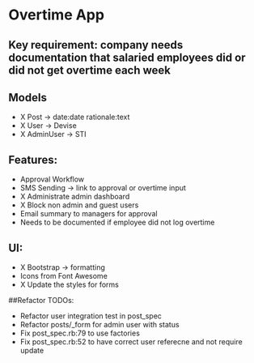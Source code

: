 # Overtime App

## Key requirement: company needs documentation that salaried employees did or did not get overtime each week

## Models
- X Post -> date:date rationale:text
- X User -> Devise
- X AdminUser -> STI

## Features:
- Approval Workflow
- SMS Sending -> link to approval or overtime input
- X Administrate admin dashboard
- X Block non admin and guest users
- Email summary to managers for approval
- Needs to be documented if employee did not log overtime

## UI:
- X Bootstrap -> formatting
- Icons from Font Awesome
- X Update the styles for forms

##Refactor TODOs:
- Refactor user integration test in post_spec
- Refactor posts/_form for admin user with status
- Fix post_spec.rb:79 to use factories
- Fix post_spec.rb:52 to have correct user referecne and not require update